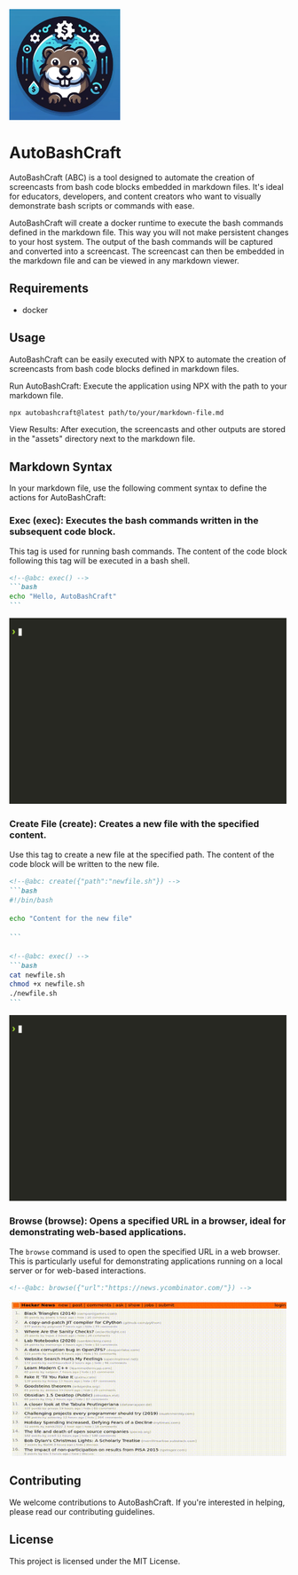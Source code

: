 <img alt="AutoBashCraft logo" src="./assets/logo.webp" width="200" />

# AutoBashCraft

AutoBashCraft (ABC) is a tool designed to automate the creation of screencasts from bash code blocks embedded in markdown files. It's ideal for educators, developers, and content creators who want to visually demonstrate bash scripts or commands with ease.

AutoBashCraft will create a docker runtime to execute the bash commands defined in the markdown file. This way you will not make persistent changes to your host system. The output of the bash commands will be captured and converted into a screencast. The screencast can then be embedded in the markdown file and can be viewed in any markdown viewer.

## Requirements

- docker

## Usage
AutoBashCraft can be easily executed with NPX to automate the creation of screencasts from bash code blocks defined in markdown files.

Run AutoBashCraft: Execute the application using NPX with the path to your markdown file.

```bash
npx autobashcraft@latest path/to/your/markdown-file.md
```

View Results: After execution, the screencasts and other outputs are stored in the "assets" directory next to the markdown file.


## Markdown Syntax

In your markdown file, use the following comment syntax to define the actions for AutoBashCraft:

### Exec (exec): Executes the bash commands written in the subsequent code block.

This tag is used for running bash commands. The content of the code block following this tag will be executed in a bash shell.

````markdown
<!--@abc: exec() -->
```bash
echo "Hello, AutoBashCraft"
```
````

<img src="examples/exec_test/assets/exec_test_0.gif" width="500" />

### Create File (create): Creates a new file with the specified content.

Use this tag to create a new file at the specified path. The content of the code block will be written to the new file.

````markdown
<!--@abc: create({"path":"newfile.sh"}) -->
```bash
#!/bin/bash

echo "Content for the new file"

```

<!--@abc: exec() -->
```bash
cat newfile.sh
chmod +x newfile.sh
./newfile.sh
```
````

<img src="examples/create_test/assets/create_test_1.gif" width="500" />

### Browse (browse): Opens a specified URL in a browser, ideal for demonstrating web-based applications.

The `browse` command is used to open the specified URL in a web browser. This is particularly useful for demonstrating applications running on a local server or for web-based interactions.

```markdown
<!--@abc: browse({"url":"https://news.ycombinator.com/"}) -->
```

<img src="examples/browse_test/assets/browse_test_0.gif" width="500" />

## Contributing

We welcome contributions to AutoBashCraft. If you're interested in helping, please read our contributing guidelines.

## License

This project is licensed under the MIT License.